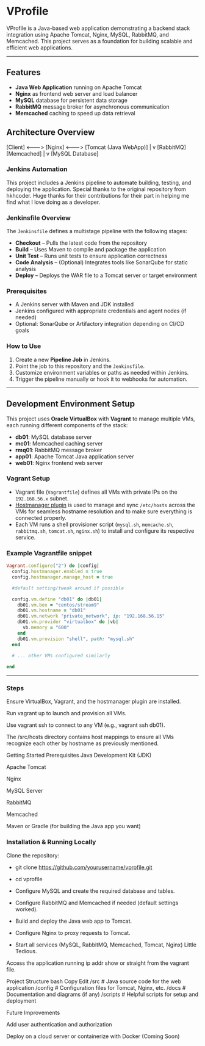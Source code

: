 # VProfile

VProfile is a Java-based web application demonstrating a backend stack integration using Apache Tomcat, Nginx, MySQL, RabbitMQ, and Memcached. This project serves as a foundation for building scalable and efficient web applications.

---

## Features

- **Java Web Application** running on Apache Tomcat  
- **Nginx** as frontend web server and load balancer  
- **MySQL** database for persistent data storage  
- **RabbitMQ** message broker for asynchronous communication  
- **Memcached** caching to speed up data retrieval  



## Architecture Overview

[Client] <---> [Nginx] <---> [Tomcat (Java WebApp)]
|
v
[RabbitMQ] [Memcached]
|
v
[MySQL Database]

### Jenkins Automation

This project includes a Jenkins pipeline to automate building, testing, and deploying the application.
Special thanks to the original repository from hkhcoder. Huge thanks for their contributions for their part in helping me find what I love doing as a developer.

### Jenkinsfile Overview

The `Jenkinsfile` defines a multistage pipeline with the following stages:

- **Checkout** – Pulls the latest code from the repository  
- **Build** – Uses Maven to compile and package the application  
- **Unit Test** – Runs unit tests to ensure application correctness  
- **Code Analysis** – (Optional) Integrates tools like SonarQube for static analysis  
- **Deploy** – Deploys the WAR file to a Tomcat server or target environment  

### Prerequisites

- A Jenkins server with Maven and JDK installed  
- Jenkins configured with appropriate credentials and agent nodes (if needed)  
- Optional: SonarQube or Artifactory integration depending on CI/CD goals  

### How to Use

1. Create a new **Pipeline Job** in Jenkins.  
2. Point the job to this repository and the `Jenkinsfile`.  
3. Customize environment variables or paths as needed within Jenkins.  
4. Trigger the pipeline manually or hook it to webhooks for automation.



---

## Development Environment Setup

This project uses **Oracle VirtualBox** with **Vagrant** to manage multiple VMs, each running different components of the stack:

- **db01**: MySQL database server  
- **mc01**: Memcached caching server  
- **rmq01**: RabbitMQ message broker  
- **app01**: Apache Tomcat Java application server  
- **web01**: Nginx frontend web server  

### Vagrant Setup

- Vagrant file (`Vagrantfile`) defines all VMs with private IPs on the `192.168.56.x` subnet.  
- [Hostmanager plugin](https://github.com/devopsgroup-io/vagrant-hostmanager) is used to manage and sync `/etc/hosts` across the VMs for seamless hostname resolution and to make sure everything is connected properly.  
- Each VM runs a shell provisioner script (`mysql.sh`, `memcache.sh`, `rabbitmq.sh`, `tomcat.sh`, `nginx.sh`) to install and configure its respective service.

### Example Vagrantfile snippet

```ruby
Vagrant.configure("2") do |config|
  config.hostmanager.enabled = true
  config.hostmanager.manage_host = true

  #default setting/tweak around if possible

  config.vm.define "db01" do |db01|
    db01.vm.box = "centos/stream9"
    db01.vm.hostname = "db01"
    db01.vm.network "private_network", ip: "192.168.56.15"
    db01.vm.provider "virtualbox" do |vb|
      vb.memory = "600"
    end
    db01.vm.provision "shell", path: "mysql.sh"
  end

  # ... other VMs configured similarly
  
end
```
---
### Steps

Ensure VirtualBox, Vagrant, and the hostmanager plugin are installed.

Run vagrant up to launch and provision all VMs.

Use vagrant ssh <vm-name> to connect to any VM (e.g., vagrant ssh db01).

The /src/hosts directory contains host mappings to ensure all VMs recognize each other by hostname as previously mentioned.

Getting Started
Prerequisites
Java Development Kit (JDK)

Apache Tomcat

Nginx

MySQL Server

RabbitMQ

Memcached

Maven or Gradle (for building the Java app you want)

### Installation & Running Locally
Clone the repository:

- git clone https://github.com/yourusername/vprofile.git
- cd vprofile
- Configure MySQL and create the required database and tables.

- Configure RabbitMQ and Memcached if needed (default settings worked).

- Build and deploy the Java web app to Tomcat.

- Configure Nginx to proxy requests to Tomcat.

- Start all services (MySQL, RabbitMQ, Memcached, Tomcat, Nginx) Little Tedious.

Access the application running ip addr show or straight from the vagrant file.

Project Structure
bash
Copy
Edit
/src          # Java source code for the web application
/config       # Configuration files for Tomcat, Nginx, etc.
/docs         # Documentation and diagrams (if any)
/scripts      # Helpful scripts for setup and deployment


Future Improvements

Add user authentication and authorization

Deploy on a cloud server or containerize with Docker (Coming Soon)

